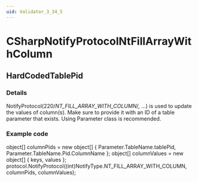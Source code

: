 ```yaml
---
uid: Validator_3_34_5
---
```


# CSharpNotifyProtocolNtFillArrayWithColumn

## HardCodedTablePid

<!-- Description, Properties, ... sections are auto-generated. -->
<!-- REPLACE ME AUTO-GENERATION -->

### Details

NotifyProtocol(220/*NT_FILL_ARRAY_WITH_COLUMN*/, ...) is used to update the values of column(s).
Make sure to provide it with an ID of a table parameter that exists.
Using Parameter class is recommended.

### Example code

object[] columnPids = new object[]
{
 Parameter.TableName.tablePid,
 Parameter.TableName.Pid.ColumnName
};
object[] columnValues = new object[]
{
 keys,
 values
};
protocol.NotifyProtocol((int)NotifyType.NT_FILL_ARRAY_WITH_COLUMN, columnPids, columnValues);
